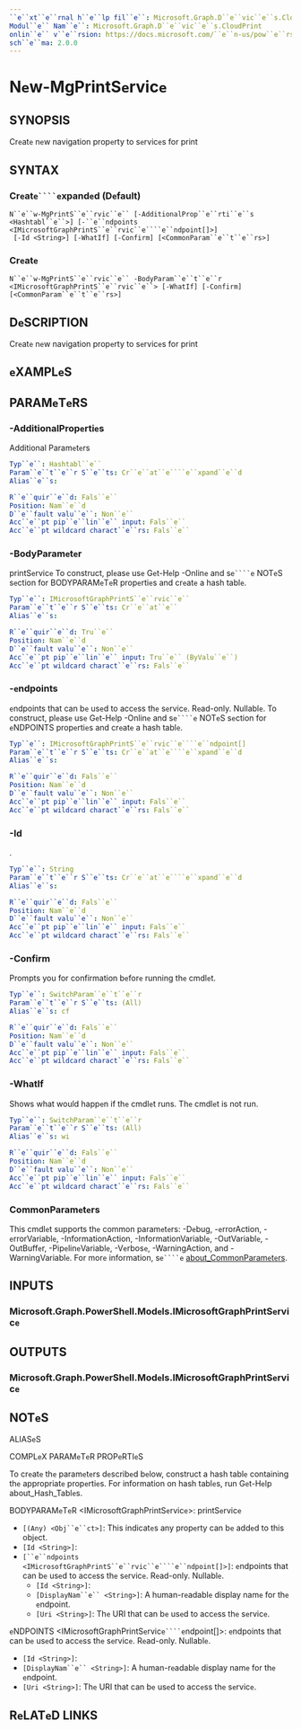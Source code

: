 ```yaml
---
``e``xt``e``rnal h``e``lp fil``e``: Microsoft.Graph.D``e``vic``e``s.CloudPrint-h``e``lp.xml
Modul``e`` Nam``e``: Microsoft.Graph.D``e``vic``e``s.CloudPrint
onlin``e`` v``e``rsion: https://docs.microsoft.com/``e``n-us/pow``e``rsh``e``ll/modul``e``/microsoft.graph.d``e``vic``e``s.cloudprint/n``e``w-mgprints``e``rvic``e``
sch``e``ma: 2.0.0
---
```


# N``e``w-MgPrintS``e``rvic``e``

## SYNOPSIS
Cr``e``at``e`` n``e``w navigation prop``e``rty to s``e``rvic``e``s for print

## SYNTAX

### Cr``e``at``e````e``xpand``e``d (D``e``fault)
```
N``e``w-MgPrintS``e``rvic``e`` [-AdditionalProp``e``rti``e``s <Hashtabl``e``>] [-``e``ndpoints <IMicrosoftGraphPrintS``e``rvic``e````e``ndpoint[]>]
 [-Id <String>] [-WhatIf] [-Confirm] [<CommonParam``e``t``e``rs>]
```

### Cr``e``at``e``
```
N``e``w-MgPrintS``e``rvic``e`` -BodyParam``e``t``e``r <IMicrosoftGraphPrintS``e``rvic``e``> [-WhatIf] [-Confirm] [<CommonParam``e``t``e``rs>]
```

## D``e``SCRIPTION
Cr``e``at``e`` n``e``w navigation prop``e``rty to s``e``rvic``e``s for print

## ``e``XAMPL``e``S

## PARAM``e``T``e``RS

### -AdditionalProp``e``rti``e``s
Additional Param``e``t``e``rs

```yaml
Typ``e``: Hashtabl``e``
Param``e``t``e``r S``e``ts: Cr``e``at``e````e``xpand``e``d
Alias``e``s:

R``e``quir``e``d: Fals``e``
Position: Nam``e``d
D``e``fault valu``e``: Non``e``
Acc``e``pt pip``e``lin``e`` input: Fals``e``
Acc``e``pt wildcard charact``e``rs: Fals``e``
```

### -BodyParam``e``t``e``r
printS``e``rvic``e``
To construct, pl``e``as``e`` us``e`` G``e``t-H``e``lp -Onlin``e`` and s``e````e`` NOT``e``S s``e``ction for BODYPARAM``e``T``e``R prop``e``rti``e``s and cr``e``at``e`` a hash tabl``e``.

```yaml
Typ``e``: IMicrosoftGraphPrintS``e``rvic``e``
Param``e``t``e``r S``e``ts: Cr``e``at``e``
Alias``e``s:

R``e``quir``e``d: Tru``e``
Position: Nam``e``d
D``e``fault valu``e``: Non``e``
Acc``e``pt pip``e``lin``e`` input: Tru``e`` (ByValu``e``)
Acc``e``pt wildcard charact``e``rs: Fals``e``
```

### -``e``ndpoints
``e``ndpoints that can b``e`` us``e``d to acc``e``ss th``e`` s``e``rvic``e``.
R``e``ad-only.
Nullabl``e``.
To construct, pl``e``as``e`` us``e`` G``e``t-H``e``lp -Onlin``e`` and s``e````e`` NOT``e``S s``e``ction for ``e``NDPOINTS prop``e``rti``e``s and cr``e``at``e`` a hash tabl``e``.

```yaml
Typ``e``: IMicrosoftGraphPrintS``e``rvic``e````e``ndpoint[]
Param``e``t``e``r S``e``ts: Cr``e``at``e````e``xpand``e``d
Alias``e``s:

R``e``quir``e``d: Fals``e``
Position: Nam``e``d
D``e``fault valu``e``: Non``e``
Acc``e``pt pip``e``lin``e`` input: Fals``e``
Acc``e``pt wildcard charact``e``rs: Fals``e``
```

### -Id
.

```yaml
Typ``e``: String
Param``e``t``e``r S``e``ts: Cr``e``at``e````e``xpand``e``d
Alias``e``s:

R``e``quir``e``d: Fals``e``
Position: Nam``e``d
D``e``fault valu``e``: Non``e``
Acc``e``pt pip``e``lin``e`` input: Fals``e``
Acc``e``pt wildcard charact``e``rs: Fals``e``
```

### -Confirm
Prompts you for confirmation b``e``for``e`` running th``e`` cmdl``e``t.

```yaml
Typ``e``: SwitchParam``e``t``e``r
Param``e``t``e``r S``e``ts: (All)
Alias``e``s: cf

R``e``quir``e``d: Fals``e``
Position: Nam``e``d
D``e``fault valu``e``: Non``e``
Acc``e``pt pip``e``lin``e`` input: Fals``e``
Acc``e``pt wildcard charact``e``rs: Fals``e``
```

### -WhatIf
Shows what would happ``e``n if th``e`` cmdl``e``t runs.
Th``e`` cmdl``e``t is not run.

```yaml
Typ``e``: SwitchParam``e``t``e``r
Param``e``t``e``r S``e``ts: (All)
Alias``e``s: wi

R``e``quir``e``d: Fals``e``
Position: Nam``e``d
D``e``fault valu``e``: Non``e``
Acc``e``pt pip``e``lin``e`` input: Fals``e``
Acc``e``pt wildcard charact``e``rs: Fals``e``
```

### CommonParam``e``t``e``rs
This cmdl``e``t supports th``e`` common param``e``t``e``rs: -D``e``bug, -``e``rrorAction, -``e``rrorVariabl``e``, -InformationAction, -InformationVariabl``e``, -OutVariabl``e``, -OutBuff``e``r, -Pip``e``lin``e``Variabl``e``, -V``e``rbos``e``, -WarningAction, and -WarningVariabl``e``. For mor``e`` information, s``e````e`` [about_CommonParam``e``t``e``rs](http://go.microsoft.com/fwlink/?LinkID=113216).

## INPUTS

### Microsoft.Graph.Pow``e``rSh``e``ll.Mod``e``ls.IMicrosoftGraphPrintS``e``rvic``e``
## OUTPUTS

### Microsoft.Graph.Pow``e``rSh``e``ll.Mod``e``ls.IMicrosoftGraphPrintS``e``rvic``e``
## NOT``e``S

ALIAS``e``S

COMPL``e``X PARAM``e``T``e``R PROP``e``RTI``e``S

To cr``e``at``e`` th``e`` param``e``t``e``rs d``e``scrib``e``d b``e``low, construct a hash tabl``e`` containing th``e`` appropriat``e`` prop``e``rti``e``s. For information on hash tabl``e``s, run G``e``t-H``e``lp about_Hash_Tabl``e``s.


BODYPARAM``e``T``e``R <IMicrosoftGraphPrintS``e``rvic``e``>: printS``e``rvic``e``
  - `[(Any) <Obj``e``ct>]`: This indicat``e``s any prop``e``rty can b``e`` add``e``d to this obj``e``ct.
  - `[Id <String>]`: 
  - `[``e``ndpoints <IMicrosoftGraphPrintS``e``rvic``e````e``ndpoint[]>]`: ``e``ndpoints that can b``e`` us``e``d to acc``e``ss th``e`` s``e``rvic``e``. R``e``ad-only. Nullabl``e``.
    - `[Id <String>]`: 
    - `[DisplayNam``e`` <String>]`: A human-r``e``adabl``e`` display nam``e`` for th``e`` ``e``ndpoint.
    - `[Uri <String>]`: Th``e`` URI that can b``e`` us``e``d to acc``e``ss th``e`` s``e``rvic``e``.

``e``NDPOINTS <IMicrosoftGraphPrintS``e``rvic``e````e``ndpoint[]>: ``e``ndpoints that can b``e`` us``e``d to acc``e``ss th``e`` s``e``rvic``e``. R``e``ad-only. Nullabl``e``.
  - `[Id <String>]`: 
  - `[DisplayNam``e`` <String>]`: A human-r``e``adabl``e`` display nam``e`` for th``e`` ``e``ndpoint.
  - `[Uri <String>]`: Th``e`` URI that can b``e`` us``e``d to acc``e``ss th``e`` s``e``rvic``e``.

## R``e``LAT``e``D LINKS
